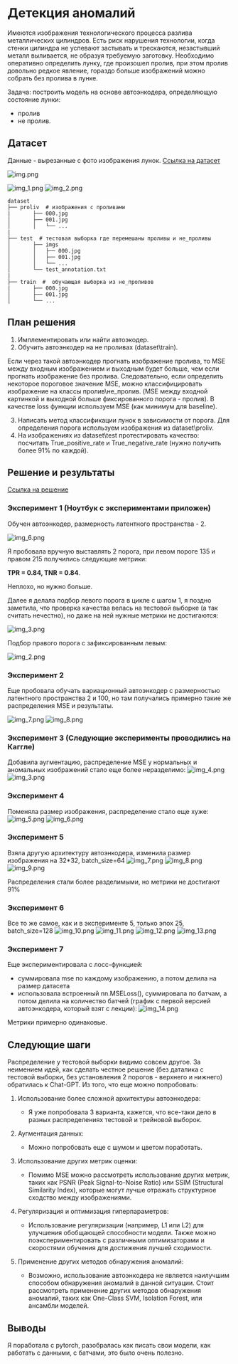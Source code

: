 # Детекция аномалий

Имеются изображения технологического процесса разлива металлических цилиндров. Есть риск нарушения технологии, когда стенки цилиндра не успевают застывать и трескаются, незастывший металл выливается, не образуя требуемую заготовку. Необходимо оперативно определить лунку, где произошел пролив, при этом пролив довольно редкое явление, гораздо больше изображений можно собрать без пролива в лунке.

Задача: построить модель на основе автоэнкодера, определяющую состояние лунки: 
- пролив
- не пролив.

## Датасет
Данные - вырезанные с фото изображения лунок. 
[Ссылка на датасет](https://drive.google.com/file/d/1DHuQ3DBsgab6NtZIZfAKUHS2rW3-vmtb/view)

![img.png](img/img.png)

![img_1.png](img/img_1.png)
![img_2.png](img/img_21.png)

```
dataset
├── proliv  # изображения с проливами
|       ├── 000.jpg
│       ├── 001.jpg
│       │   └── ...
|
├── test  # тестовая выборка где перемешаны проливы и не_проливы
│       ├── imgs
│       │   ├── 000.jpg
│       │   ├── 001.jpg
│       │   └── ...
│       └── test_annotation.txt
|
├── train  #  обучающая выборка из не_проливов
|       ├── 000.jpg
│       ├── 001.jpg
│       └── ...
```

## План решения

1. Имплементировать или найти автоэкодер.
2. Обучить автоэнкодер на не проливах (dataset\train).

Если через такой автоэнкодер прогнать изображение пролива, то MSE между входным изображением и выходным будет больше, чем если прогнать изображение без пролива. Следовательно, если определить некоторое пороговое значение MSE, можно классифицировать изображение на классы пролив\не_пролив. (MSE между входной картинкой и выходной больше фиксированного порога - пролив).
В качестве loss функции используем MSE (как минимум для baseline).

3. Написать метод классификации лунок в зависимости от порога. Для определения порога используем изображения из dataset\proliv.
4. На изображениях из dataset\test протестировать качество: посчитать True_positive_rate и True_negative_rate (нужно получить более 91% по каждой).

## Решение и результаты

[Ссылка на решение](https://www.kaggle.com/code/anastasiiasemina1/anomaly-detection)

### Эксперимент 1 (Ноутбук с экспериментами приложен)

Обучен автоэнкодер, размерность латентного пространства - 2.

![img_6.png](img/img_6.png)

Я пробовала вручную выставлять 2 порога, при левом пороге 135 и правом 215 получились следующие метрики:

**TPR = 0.84, TNR = 0.84**. 

Неплохо, но нужно больше.

Далее я делала подбор левого порога в цикле с шагом 1, я поздно заметила, что проверка качества велась на тестовой выборке (а так считать нечестно), но даже на ней нужные метрики не достигаются:

![img_3.png](img/img_3.png)

Подбор правого порога с зафиксированным левым:

![img_2.png](img/img_2.png)
### Эксперимент 2

Еще пробовала обучать вариационный автоэнкодер с размерностью латентного пространства 2 и 100, но там получались примерно такие же распределения MSE и результаты.

![img_7.png](img/img_7.png)
![img_8.png](img/img_8.png)


### Эксперимент 3 (Следующие эксперименты проводились на Каггле)

Добавила аугментацию, распределение MSE у нормальных и аномальных изображений стало еще более неразделимо:
![img_4.png](img/img_4.png)
![img_3.png](img/img_20.png)

### Эксперимент 4

Поменяла размер изображения, распределение стало еще хуже:
![img_5.png](img/img_5.png)
![img_6.png](img/img_19.png)

### Эксперимент 5

Взяла другую архитектуру автоэнкодера, изменила размер изображения на 32*32, batch_size=64
![img_7.png](img/img_18.png)
![img_8.png](img/img_17.png)
![img_9.png](img/img_9.png)

Распределения стали более разделимыми, но метрики не достигают 91%

### Эксперимент 6

Все то же самое, как и в эксперименте 5, только эпох 25, batch_size=128
![img_10.png](img/img_10.png)
![img_11.png](img/img_11.png)
![img_12.png](img/img_12.png)
![img_13.png](img/img_13.png)

### Эксперимент 7

Еще экспериментировала с лосс-функцией:
- суммировала mse по каждому изображению, а потом делила на размер датасета
- использовала встроенный nn.MSELoss(), суммировала по батчам, а потом делила на количество батчей (график с первой версией автоэнкодера, который взят с лекции):
![img_14.png](img/img_14.png)

Метрики примерно одинаковые.

## Следующие шаги

Распределение у тестовой выборки видимо совсем другое. За неимением идей, как сделать честное решение (без даталика с тестовой выборки, без установления 2 порогов - верхнего и нижнего) обратилась к Chat-GPT. Из того, что еще можно попробовать:

1. Использование более сложной архитектуры автоэнкодера:
   - Я уже попробовала 3 варианта, кажется, что все-таки дело в разных распределениях тестовой и трейновой выборок.
   
2. Аугментация данных:
   - Можно попробовать еще с шумом и цветом поработать.

3. Использование других метрик оценки:
   - Помимо MSE можно рассмотреть использование других метрик, таких как PSNR (Peak Signal-to-Noise Ratio) или SSIM (Structural Similarity Index), которые могут лучше отражать структурное сходство между изображениями.

4. Регуляризация и оптимизация гиперпараметров:
   - Использование регуляризации (например, L1 или L2) для улучшения обобщающей способности модели. Также можно поэкспериментировать с различными оптимизаторами и скоростями обучения для достижения лучшей сходимости.

5. Применение других методов обнаружения аномалий:
   - Возможно, использование автоэнкодера не является наилучшим способом обнаружения аномалий в данной ситуации. Стоит рассмотреть применение других методов обнаружения аномалий, таких как One-Class SVM, Isolation Forest, или ансамбли моделей.

## Выводы

Я поработала с pytorch, разобралась как писать свои модели, как работать с данными, с батчами, это было очень полезно.
